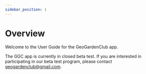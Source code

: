 ```yaml
---
sidebar_position: 1
---
```


# Overview

Welcome to the User Guide for the GeoGardenClub app. 

The GGC app is currently in closed beta test. If you are interested in participating in our beta test program, please contact geogardenclub@gmail.com.
